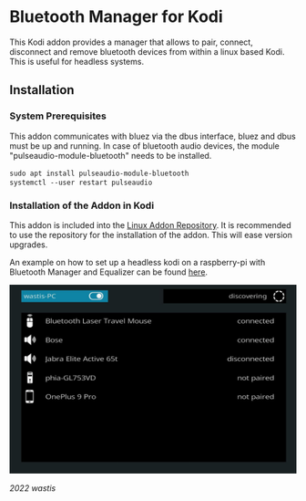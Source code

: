 # Bluetooth Manager for Kodi

This Kodi addon provides a manager that allows to pair, connect, disconnect and remove bluetooth devices from within a linux based Kodi. This is useful for headless systems.

## Installation

### System Prerequisites

This addon communicates with bluez via the dbus interface, bluez and dbus must be up and running. In case of bluetooth audio devices, the module "pulseaudio-module-bluetooth" needs to be installed.

	sudo apt install pulseaudio-module-bluetooth
	systemctl --user restart pulseaudio

### Installation of the Addon in Kodi

This addon is included into the [Linux Addon Repository](https://github.com/wastis/LinuxAddonRepo). It is recommended to use the repository for the installation of the addon. This will ease version upgrades. 

An example on how to set up a headless kodi on a raspberry-pi with Bluetooth Manager and Equalizer can be found [here](https://github.com/wastis/PulseEqualizerGui/wiki/Example-setup-on-Raspberry-Pi).

![Cinnamon Sound Tray Icon](resources/media/bt-manager.jpg)


*2022 wastis*